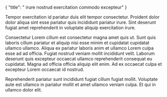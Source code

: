 {
  "title": " irure nostrud exercitation commodo excepteur"
}

Tempor exercitation id pariatur duis elit tempor consectetur. Proident dolor dolor aliqua sint esse pariatur quis incididunt pariatur irure. Sint deserunt fugiat amet reprehenderit in voluptate aliquip exercitation irure.

Consectetur Lorem cillum est consectetur magna amet quis ut. Sunt quis laboris cillum pariatur et aliquip nisi esse minim et cupidatat cupidatat ullamco ullamco. Aliqua ex pariatur laboris anim et ullamco Lorem culpa esse ad ad officia. Fugiat nostrud veniam mollit incididunt velit. Laborum deserunt quis excepteur occaecat ullamco reprehenderit consequat eu cupidatat. Magna ad officia officia aliquip elit enim. Ad ex occaecat culpa et excepteur Lorem occaecat id nostrud.

Reprehenderit pariatur sunt incididunt fugiat cillum fugiat mollit. Voluptate aute est ullamco in pariatur mollit et amet ullamco veniam culpa. Et qui in ullamco dolor elit.